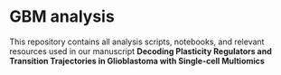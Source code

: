 # GBM analysis
This repository contains all analysis scripts, notebooks, and relevant resources used in our manuscript **Decoding Plasticity Regulators and Transition Trajectories in Glioblastoma with Single-cell Multiomics** 
